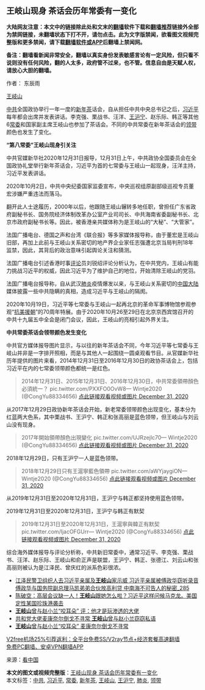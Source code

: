  <h2>王岐山现身 茶话会历年常委有一变化</h2> <p class="notice"><b>大陆网友注意：本文中的链接除此处和文末的<a href="https://github.com/bannedbook/fanqiang" >翻墙</a>软件下载和<a href="https://github.com/killgcd/justmysocks/blob/master/README.md">翻墙推荐</a>链接外全部为禁网链接，未翻墙状态下打不开，请勿点击。此为文字版禁闻，欲看图文视频完整版和更多禁闻，请下载<a href="https://github.com/bannedbook/fanqiang">翻墙软件或APP</a>后翻墙上禁闻网。</p><p>备注：翻墙看新闻非常安全，翻墙以真实身份发表敏感言论有一定风险，但只看不说则没有任何风险，翻的人太多，政府管不过来，也不管。信息自由是天赋人权，请放心大胆的翻墙。</b></p>  <div class="entry"> <p>作者： 东辰雨</p> <p id="conimg"><a href="https://www.bannedbook.org/bnews/tag/%e7%8e%8b%e5%b2%90%e5%b1%b1/" class="st_tag internal_tag" rel="tag" title="标签 王岐山 下的日志">王岐山</a></p> <p><a href="https://www.bannedbook.org/bnews/tag/%e4%b8%ad%e5%85%b1/" class="st_tag internal_tag" rel="tag" title="标签 中共 下的日志">中共</a>全国政协举行一年一度的<a href="https://www.bannedbook.org/bnews/tag/%E6%96%B0%E5%B9%B4%E8%8C%B6/" class="st_tag internal_tag" rel="tag" title="标签 新年茶 下的日志">新年茶</a>话会，自从担任中共中央总书记之后，<a href="https://www.bannedbook.org/bnews/tag/%e4%b9%a0%e8%bf%91%e5%b9%b3/" class="st_tag internal_tag" rel="tag" title="标签 习近平 下的日志">习近平</a>每年都会出席并发表讲话。李克强、栗战书、汪洋、<a href="https://www.bannedbook.org/bnews/tag/%e7%8e%8b%e6%b2%aa%e5%ae%81/" class="st_tag internal_tag" rel="tag" title="标签 王沪宁 下的日志">王沪宁</a>、赵乐际、韩正等其他6<a href="https://www.bannedbook.org/bnews/tag/%e5%b8%b8%e5%a7%94/" class="st_tag internal_tag" rel="tag" title="标签 常委 下的日志">常委</a>和国家副主席王岐山也参加了茶话会。不同的中共常委在新年茶话会的<a href="https://www.bannedbook.org/bnews/tag/%E9%A2%86%E5%B8%A6/" class="st_tag internal_tag" rel="tag" title="标签 领带 下的日志">领带</a>颜色也发生了变化。</p> <p><strong>“第八常委”王岐山现身引关注</strong></p> <p>中共官媒新华社2020年12月31日报导，12月31日上午，中共政协全国委员会在全国政协礼堂举行新年茶话会，习近平为首的七常委与王岐山一起现身，汪洋主持，习近平发表讲话。</p>  <p>2020年10月2日，中共中央纪委国家监委宣布，中央巡视组原副部级巡视专员董宏涉嫌严重违法而落马。</p> <p>翻开此人士途履历，2000年以后，他跟随王岐山辗转多地任职，曾担任广东省政府副秘书长、国务院经济体制改革办公室产业司司长、中共海南省委副秘书长、北京市政府副秘书长等。因此，被香港亲共媒体称为是王岐山的“大秘”、“大管家”。</p> <p>法国广播电台、德国之声和台湾《联合报》等多家媒体报导称，由于董宏是王岐山旧部，再加上此前与王岐山关系密切的地产界企业家任志强遭北京当局判刑18年监禁，因此，其背后的政治意味引起舆论关注和猜测。</p> <p>法国广播电台引述香港时事<span class='wp_keywordlink_affiliate'><a href="https://www.bannedbook.org/bnews/comments/" title="新闻评论" target="_blank">评论</a></span>员刘锐绍评论分析认为，在中共党内，王岐山有能力挑战习近平的权威，因此习近平为了维护自己的地位，开始清除王岐山的党羽。</p> <p>法国广播电台报导称，自从武汉<a href="https://www.bannedbook.org/bnews/tag/%e8%82%ba%e7%82%8e/" class="st_tag internal_tag" rel="tag" title="标签 肺炎 下的日志">肺炎</a>疫情爆发以来，与王岐山关系密切的<span class='wp_keywordlink_affiliate'><a href="https://www.bannedbook.org/" title="中国" target="_blank">中国</a></span><span class='wp_keywordlink_affiliate'><a href="https://www.bannedbook.org/" title="大陆" target="_blank">大陆</a></span>媒体披露一些中共隐瞒的真相，造成习近平与王岐山的隔阂。</p>  <p>2020年10月19日，习近平等七常委与王岐山一起再北京的革命军事博物馆参观参观“<span class='wp_keywordlink'><a href="https://www.bannedbook.org/forum2/topic952.html" title="历史回顾：从“抗美援朝”到“大跃进”" target="_blank">抗美援朝</a></span>”的70周年特展。由于2020年10月26至29日在北京京西宾馆召开的中共十九届五中全会是闭门会议，因此，王岐山的亮相引起外界关注。</p> <p><strong>中共常委茶话会领带颜色发生变化</strong></p> <p>中共官方媒体报导图片显示，与以往的新年茶话会不同，今年习近平等七常委与王岐山并非是一字排开照相，而是与其他人一起围绕一圆桌观看节目。从官媒新华社历年提供的图片来看，2014年12月31日至2016年12月30日的政协茶话会上，包括习近平在内的七常委领带颜色都统一是红色。</p> <blockquote><p>2014年12月31日、2015年12月31日、2016年12月30日，中共常委領帶顏色必須統一？ pic.twitter.com/PXXFO0OvW8— Wintje2020 (@CongYu88334656) <a href="https://twitter.com/CongYu88334656/status/1344699496530386947?ref_src=twsrc%5Etfw">点此链接观看视频或图片 December 31, 2020</a></p></blockquote> <p>从2017年12月29日政协新年茶话会开始，新老常委领带颜色出现变化，基本分为红蓝两大色系，其中栗战书、王沪宁、韩正和张高丽是蓝色领带，但王岐山与刘云山没有现身。</p>  <blockquote><p>2017年開始領帶顏色出現變化 pic.twitter.com/UJRzejlc70— Wintje2020 (@CongYu88334656) <a href="https://twitter.com/CongYu88334656/status/1344700113646743552?ref_src=twsrc%5Etfw">点此链接观看视频或图片 December 31, 2020</a></p></blockquote> <p>2018年12月29日，只有王沪宁一人是蓝色领带。</p> <blockquote><p>2018年12月29日只有王滬寧藍色領帶 pic.twitter.com/aWYjaygiON— Wintje2020 (@CongYu88334656) <a href="https://twitter.com/CongYu88334656/status/1344701079435571203?ref_src=twsrc%5Etfw">点此链接观看视频或图片 December 31, 2020</a></p></blockquote> <p>从2019年12月31日至2020年12月31日，王沪宁与韩正都坚持使用蓝色领带。</p> <p>2019年12月31日至2020年12月31日，王沪宁与韩正有默契</p>  <blockquote><p>2019年12月31日至2020年12月31日，王滬寧與韓正有默契 pic.twitter.com/ljacOFGUrr— Wintje2020 (@CongYu88334656) <a href="https://twitter.com/CongYu88334656/status/1344701844573089792?ref_src=twsrc%5Etfw">点此链接观看视频或图片 December 31, 2020</a></p></blockquote> <p>综合海外媒体报导与评论分析称，中共新旧常委中，通常习近平、李克强、栗战书、汪洋、赵乐际、王岐山和俞正声是联盟，王沪宁、韩正、张德江、刘云山和张高丽则被认为是江泽民、曾庆红的派系色彩很浓。</p> <ul class='op-related-articles' title='相关阅读'> <li><a href='https://www.bannedbook.org/bnews/comments/20201223/1453195.html' target='_blank'>江泽民警卫组织人去习近平亲属及<b>王岐山</b>家示威 习近平亲属被傅政华窃听录音 傅政华与国务院副总理马凯弟弟合伙放高利贷 中南海不可告人的秘密_285</a></li> <li><a href='https://www.bannedbook.org/bnews/cbnews/20201220/1451703.html' target='_blank'>陈破空：高层会议缺一人！<b>王岐山</b>跟她怎么啦？习近平这样问候马克龙。美国定性某国珍珠港袭击</a></li> <li><a href='https://www.bannedbook.org/bnews/comments/20201219/1450754.html' target='_blank'><b>王岐山</b>曾与赵小兰“咬耳朵” 评：他才是玩渗透的大佬</a></li> <li><a href='https://www.bannedbook.org/bnews/worldnews/20201218/1450467.html' target='_blank'>共和党大佬麦康奈尔倒戈不寻常 <b>王岐山</b>曾与赵小兰窃窃私语</a></li> <li><a href='https://www.bannedbook.org/bnews/cbnews/20201218/1450340.html' target='_blank'><b>王岐山</b>曾与赵小兰“咬耳朵” 麦康奈尔倒戈不寻常</a></li> </ul> <p class="texttj"> <a href="https://www.bannedbook.org/forum23/topic22702.html" target="_blank">V2free机场25%引荐返利：全平台免费SS/V2ray节点+经济套餐高速翻墙</a><br/> <a href="https://github.com/bannedbook/fanqiang/wiki/%E7%A6%81%E9%97%BB%E7%BD%91%E5%AE%89%E5%8D%93%E7%BF%BB%E5%A2%99%E6%96%B0%E9%97%BBAPP" target="_blank">免费PC翻墙、安卓VPN翻墙APP</a></p><p> 来源：<span class='wp_keywordlink_affiliate'><a href="https://www.secretchina.com/" title="看中国" target="_blank">看中国</a></span> </p><a name='sharetosocial'></a>       <div><b>本文的图文或视频完整版</b>：<a href='https://www.bannedbook.org/bnews/cbnews/20210101/1458787.html'>王岐山现身 茶话会历年常委有一变化</a></div>  </div><!--END ENTRY--> <div class="postfooter"> <div>本文标签：<a href="https://www.bannedbook.org/bnews/tag/%e4%b8%ad%e5%85%b1/" rel="tag">中共</a>, <a href="https://www.bannedbook.org/bnews/tag/%e4%b9%a0%e8%bf%91%e5%b9%b3/" rel="tag">习近平</a>, <a href="https://www.bannedbook.org/bnews/tag/%e5%b8%b8%e5%a7%94/" rel="tag">常委</a>, <a href="https://www.bannedbook.org/bnews/tag/%E6%96%B0%E5%B9%B4%E8%8C%B6/" rel="tag">新年茶</a>, <a href="https://www.bannedbook.org/bnews/tag/%e7%8e%8b%e5%b2%90%e5%b1%b1/" rel="tag">王岐山</a>, <a href="https://www.bannedbook.org/bnews/tag/%e7%8e%8b%e6%b2%aa%e5%ae%81/" rel="tag">王沪宁</a>, <a href="https://www.bannedbook.org/bnews/tag/%e8%82%ba%e7%82%8e/" rel="tag">肺炎</a>, <a href="https://www.bannedbook.org/bnews/tag/%E9%A2%86%E5%B8%A6/" rel="tag">领带</a></div>  </div><!--END POSTFOOTER--> 